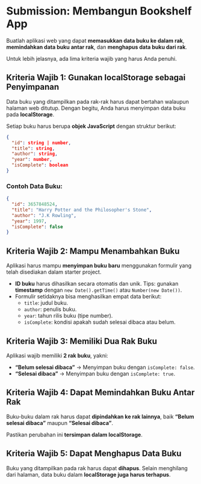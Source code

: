 # Submission: Membangun Bookshelf App

Buatlah aplikasi web yang dapat **memasukkan data buku ke dalam rak**, **memindahkan data buku antar rak**, dan **menghapus data buku dari rak**.

Untuk lebih jelasnya, ada lima kriteria wajib yang harus Anda penuhi.

## Kriteria Wajib 1: Gunakan localStorage sebagai Penyimpanan
Data buku yang ditampilkan pada rak-rak harus dapat bertahan walaupun halaman web ditutup. Dengan begitu, Anda harus menyimpan data buku pada **localStorage**.

Setiap buku harus berupa **objek JavaScript** dengan struktur berikut:

```json
{
  "id": string | number,
  "title": string,
  "author": string,
  "year": number,
  "isComplete": boolean
}
```

### Contoh Data Buku:
```json
{
  "id": 3657848524,
  "title": "Harry Potter and the Philosopher's Stone",
  "author": "J.K Rowling",
  "year": 1997,
  "isComplete": false
}
```

## Kriteria Wajib 2: Mampu Menambahkan Buku
Aplikasi harus mampu **menyimpan buku baru** menggunakan formulir yang telah disediakan dalam starter project.

- **ID buku** harus dihasilkan secara otomatis dan unik. Tips: gunakan **timestamp** dengan `new Date().getTime()` atau `Number(new Date())`.
- Formulir setidaknya bisa menghasilkan empat data berikut:
  - `title`: judul buku.
  - `author`: penulis buku.
  - `year`: tahun rilis buku (tipe number).
  - `isComplete`: kondisi apakah sudah selesai dibaca atau belum.

## Kriteria Wajib 3: Memiliki Dua Rak Buku
Aplikasi wajib memiliki **2 rak buku**, yakni:

- **“Belum selesai dibaca”** → Menyimpan buku dengan `isComplete: false`.
- **“Selesai dibaca”** → Menyimpan buku dengan `isComplete: true`.

## Kriteria Wajib 4: Dapat Memindahkan Buku Antar Rak
Buku-buku dalam rak harus dapat **dipindahkan ke rak lainnya**, baik **“Belum selesai dibaca”** maupun **“Selesai dibaca”**.

Pastikan perubahan ini **tersimpan dalam localStorage**.

## Kriteria Wajib 5: Dapat Menghapus Data Buku
Buku yang ditampilkan pada rak harus dapat **dihapus**. Selain menghilang dari halaman, data buku dalam **localStorage juga harus terhapus**.
